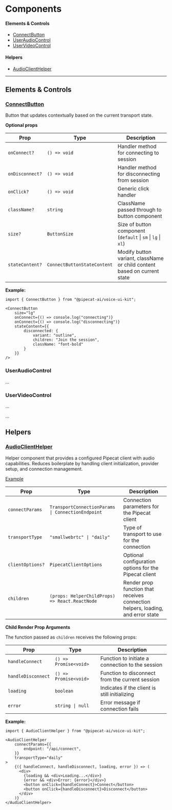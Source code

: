 # Components

#### Elements & Controls
- [ConnectButton](#connectbutton)
- [UserAudioControl](#useraudiocontrol)
- [UserVideoControl](#uservideocontrol)

#### Helpers
- [AudioClientHelper](#audioclienthelper)

---

## Elements & Controls

### [ConnectButton](../src/components/elements/ConnectButton.tsx)

Button that updates contextually based on the current transport state. 

**Optional props**

| Prop | Type | Description |
|------|------|-------------|
| `onConnect?` | `() => void` | Handler method for connecting to session |
| `onDisconnect?` | `() => void` | Handler method for disconnecting from session |
| `onClick?` | `() => void` | Generic click handler |
| `className?` | `string` | ClassName passed through to button component |
| `size?` | `ButtonSize` | Size of button component (`default` \| `sm` \| `lg` \| `xl`) |
| `stateContent?` | `ConnectButtonStateContent` | Modify button variant, className or child content based on current state |

**Example:**

```tsx
import { ConnectButton } from "@pipecat-ai/voice-ui-kit";

<ConnectButton 
    size="lg"
    onConnect={() => console.log("connecting")}
    onConnect={() => console.log("disconnecting")}
    stateContent={{
        disconnected: {
            variant: "outline",
            children: "Join the session",
            className: "font-bold"
        }
    }}
/>
```


### UserAudioControl

...

### UserVideoControl

...


...

## Helpers

### [AudioClientHelper](../src/components/helpers/AudioClientHelper.tsx)

Helper component that provides a configured Pipecat client with audio capabilities. Reduces boilerplate by handling client initialization, provider setup, and connection management.

[Example](../examples/03-app-helper/)



| Prop | Type | Description |
|------|------|-------------|
| `connectParams` | `TransportConnectionParams \| ConnectionEndpoint` | Connection parameters for the Pipecat client |
| `transportType` | `"smallwebrtc" \| "daily"` | Type of transport to use for the connection |
| `clientOptions?` | `PipecatClientOptions` | Optional configuration options for the Pipecat client |
| `children` | `(props: HelperChildProps) => React.ReactNode` | Render prop function that receives connection helpers, loading, and error state |

**Child Render Prop Arguments**

The function passed as `children` receives the following props:

| Prop | Type | Description |
|------|------|-------------|
| `handleConnect` | `() => Promise<void>` | Function to initiate a connection to the session |
| `handleDisconnect` | `() => Promise<void>` | Function to disconnect from the current session |
| `loading` | `boolean` | Indicates if the client is still initializing |
| `error` | `string \| null` | Error message if connection fails |

**Example:**

```tsx
import { AudioClientHelper } from "@pipecat-ai/voice-ui-kit";

<AudioClientHelper
    connectParams={{
        endpoint: "/api/connect",
    }}
    transportType="daily"
>
    {({ handleConnect, handleDisconnect, loading, error }) => (
      <div>
        {loading && <div>Loading...</div>}
        {error && <div>Error: {error}</div>}
        <button onClick={handleConnect}>Connect</button>
        <button onClick={handleDisconnect}>Disconnect</button>
      </div>
    )}
</AudioClientHelper>
```

